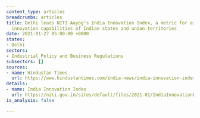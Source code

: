 ```yaml
---
content_type: articles
breadcrumbs: articles
title: Delhi leads NITI Aayog’s India Innovation Index, a metric for assessing the
  innovation capabilities of Indian states and union territories
date: 2021-01-27 05:00:00 +0000
states:
- Delhi
sectors:
- Industrial Policy and Business Regulations
subsectors: []
sources:
- name: Hindustan Times
  url: https://www.hindustantimes.com/india-news/india-innovation-index-ranking-out-karnataka-retains-top-spot-101611132725202.html
details:
- name: India Innovation Index
  url: https://niti.gov.in/sites/default/files/2021-01/IndiaInnovationReport2020Book.pdf
is_analysis: false

---
```

